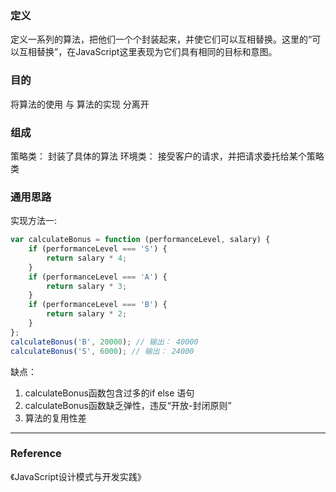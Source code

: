 ### 定义
定义一系列的算法，把他们一个个封装起来，并使它们可以互相替换。这里的“可以互相替换”，在JavaScript这里表现为它们具有相同的目标和意图。

### 目的
将算法的使用 与 算法的实现 分离开

### 组成
策略类： 封装了具体的算法
环境类： 接受客户的请求，并把请求委托给某个策略类

### 通用思路

实现方法一:
```js
var calculateBonus = function (performanceLevel, salary) {
    if (performanceLevel === 'S') {
        return salary * 4;
    }
    if (performanceLevel === 'A') {
        return salary * 3;
    }
    if (performanceLevel === 'B') {
        return salary * 2;
    }
};
calculateBonus('B', 20000); // 输出： 40000
calculateBonus('S', 6000); // 输出： 24000
```
缺点：
1. calculateBonus函数包含过多的if else 语句
1. calculateBonus函数缺乏弹性，违反“开放-封闭原则”
1. 算法的复用性差
---

### Reference
《JavaScript设计模式与开发实践》
